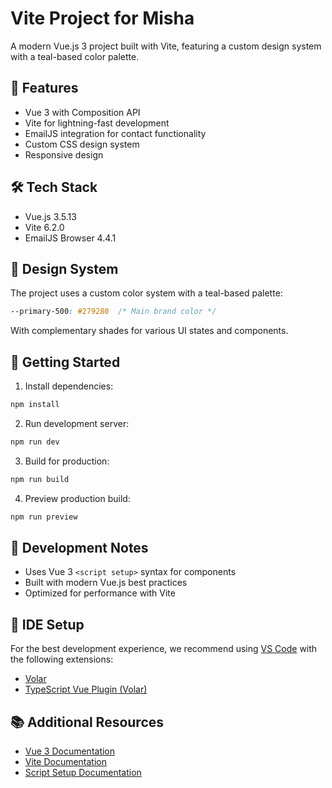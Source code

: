 # Vite Project for Misha

A modern Vue.js 3 project built with Vite, featuring a custom design system with a teal-based color palette.

## 🚀 Features

- Vue 3 with Composition API
- Vite for lightning-fast development
- EmailJS integration for contact functionality
- Custom CSS design system
- Responsive design

## 🛠️ Tech Stack

- Vue.js 3.5.13
- Vite 6.2.0
- EmailJS Browser 4.4.1

## 🎨 Design System

The project uses a custom color system with a teal-based palette:
```css
--primary-500: #279280  /* Main brand color */
```
With complementary shades for various UI states and components.

## 🚦 Getting Started

1. Install dependencies:
```bash
npm install
```

2. Run development server:
```bash
npm run dev
```

3. Build for production:
```bash
npm run build
```

4. Preview production build:
```bash
npm run preview
```

## 📝 Development Notes

- Uses Vue 3 `<script setup>` syntax for components
- Built with modern Vue.js best practices
- Optimized for performance with Vite

## 🔧 IDE Setup

For the best development experience, we recommend using [VS Code](https://code.visualstudio.com/) with the following extensions:
- [Volar](https://marketplace.visualstudio.com/items?itemName=Vue.volar)
- [TypeScript Vue Plugin (Volar)](https://marketplace.visualstudio.com/items?itemName=Vue.vscode-typescript-vue-plugin)

## 📚 Additional Resources

- [Vue 3 Documentation](https://v3.vuejs.org/)
- [Vite Documentation](https://vitejs.dev/)
- [Script Setup Documentation](https://v3.vuejs.org/api/sfc-script-setup.html)
